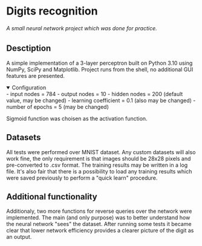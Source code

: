 # Digits recognition
###### A small neural network project which was done for practice.

Desctiption
-----------

A simple implementation of a 3-layer perceptron built on Python 3.10 using NumPy, SciPy and Matplotlib. Project runs from the shell, no additional GUI features are presented.

<details open>
<summary>Configuration</summary>
  - input nodes = 784
  - output nodes = 10
  - hidden nodes = 200 (default value, may be changed) 
  - learning coefficient = 0.1 (also may be changed)
  - number of epochs = 5 (may be changed)
  
Sigmoid function was choisen as the activation function.
  
</details>

Datasets
--------

All tests were performed over MNIST dataset. Any custom datasets will also work fine, the only requirement is that images should be 28x28 pixels and pre-converted to .csv format.
The training results may be written in a log file. It's also fair that there is a possibility to load any training results which were saved previously to perform a "quick learn" procedure.

Additional functionality
------------------------

Additionaly, two more functions for reverse queries over the network were implemented. The main (and only purpose) was to better understand how the neural network "sees" the dataset. After running some tests it became clear that lower network efficiency provides a clearer picture of the digit as an output.
